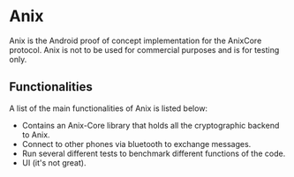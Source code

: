 # Anix

Anix is the Android proof of concept implementation for the AnixCore protocol. Anix is not to be used for commercial purposes and is for testing only.

## Functionalities

A list of the main functionalities of Anix is listed below:

* Contains an Anix-Core library that holds all the cryptographic backend to Anix.
* Connect to other phones via bluetooth to exchange messages.
* Run several different tests to benchmark different functions of the code.
* UI (it's not great).
